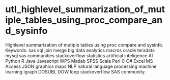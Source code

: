 # utl_highlevel_summarization_of_mutiple_tables_using_proc_compare_and_sysinfo
Highlevel summarization of mutiple tables using proc compare and sysinfo.  Keywords: sas sql join merge big data analytics macros oracle teradata mysql sas communities stackoverflow statistics artificial inteligence AI Python R Java Javascript WPS Matlab SPSS Scala Perl C C# Excel MS Access JSON graphics maps NLP natural language processing machine learning igraph DOSUBL DOW loop stackoverflow SAS community.
